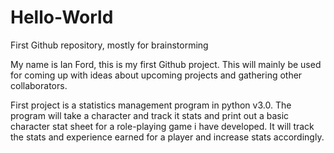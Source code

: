 # Hello-World
First Github repository, mostly for brainstorming

My name is Ian Ford, this is my first Github project. This will mainly be used for coming up with ideas about upcoming projects and gathering other collaborators.

First project is a statistics management program in python v3.0. The program will take a character and track it stats and print out a basic character stat sheet for a role-playing game i have developed. It will track the stats and experience earned for a player and increase stats accordingly. 
